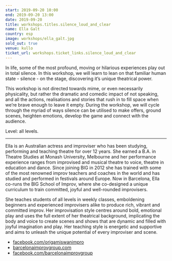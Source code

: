 ```yaml
---
start: 2019-09-20 10:00
end: 2019-09-20 13:00
date: 2019-09-20
title: workshops.titles.silence_loud_and_clear
name: Ella Galt
country: esp
image: workshops/ella_galt.jpg
sold_out: true
venue: kullo
ticket_url: workshops.ticket_links.silence_loud_and_clear
---
```


In life, some of the most profound, moving or hilarious experiences play out in total silence. In this workshop, we will learn to lean on that familiar human state - silence - on the stage, discovering it’s unique theatrical power.

This workshop is not directed towards mime, or even necessarily physicality, but rather the dramatic and comedic impact of not speaking, and all the actions, realisations and stories that rush in to fill space when we’re brave enough to leave it empty. During the workshop, we will cycle through the myriad of ways silence can be utilised to make offers, ground scenes, heighten emotions, develop the game and connect with the audience.

Level: all levels.

---

Ella is an Australian actress and improviser who has been studying, performing and teaching theatre for over 12 years. She earned a B.A. in Theatre Studies at Monash University, Melbourne and her performance experience ranges from improvised and musical theatre to voice, theatre in education and dance. Since joining BIG in 2012 she has trained with some of the most renowned improv teachers and coaches in the world and has studied and performed in festivals around Europe. Now in Barcelona, Ella co-runs the BIG School of Improv, where she co-designed a unique curriculum to train committed, joyful and well-rounded improvisers.

She teaches students of all levels in weekly classes, emboldening beginners and experienced improvisers alike to produce rich, vibrant and committed improv. Her improvisation style centres around bold, emotional play and uses the full extent of her theatrical background, implicating the body and voice to create scenes and shows that are dynamic and filled with joyful imagination and play. Her teaching style is energetic and supportive and aims to unleash the unique potential of every improviser and scene.

- [facebook.com/origamiswanimpro](https://facebook.com/origamiswanimpro)
- [barcelonaimprovgroup.com](https://barcelonaimprovgroup.com)
- [facebook.com/barcelonaimprovgroup](https://facebook.com/barcelonaimprovgroup)

